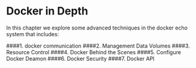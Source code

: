 # Docker in Depth

In this chapter we explore some advanced techniques in the docker echo system that includes:

####1. docker communication
####2. Management Data Volumes
####3. Resource Control
####4. Docker Behind the Scenes
####5. Configure Docker Deamon
####6. Docker Security
####7. Docker API
